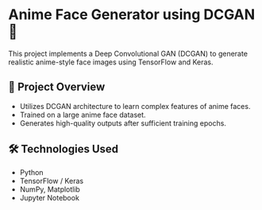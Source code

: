 # Anime Face Generator using DCGAN 🎨

This project implements a Deep Convolutional GAN (DCGAN) to generate realistic anime-style face images using TensorFlow and Keras.

## 📌 Project Overview

- Utilizes DCGAN architecture to learn complex features of anime faces.
- Trained on a large anime face dataset.
- Generates high-quality outputs after sufficient training epochs.

## 🛠️ Technologies Used

- Python
- TensorFlow / Keras
- NumPy, Matplotlib
- Jupyter Notebook


